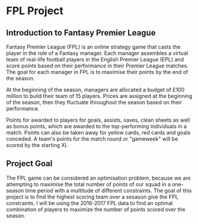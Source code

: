 # FPL Project

## Introduction to Fantasy Premier League

Fantasy Premier League (FPL) is an online strategy game that casts the player in the role of a Fantasy manager. Each manager assembles a virtual team of real-life football players in the English Premier League (EPL) and score points based on their performance in their Premier League matches. The goal for each manager in FPL is to maximise their points by the end of the season.

At the beginning of the season, managers are allocated a budget of £100 million to build their team of 15 players. Prices are assigned at the beginning of the season, then they fluctuate throughout the season based on their performance.

Points for awarded to players for goals, assists, saves, clean sheets as well as bonus points, which are awarded to the top-performing individuals in a match. Points can also be taken away for yellow cards, red cards and goals conceded. A team's points for the match round or "gameweek" will be scored by the starting XI.

## Project Goal

The FPL game can be considered an optimisation problem, because we are attempting to maximise the total number of points of our squad in a one-season time period with a multitude of different constraints. The goal of this project is to find the highest scoring team over a sesason give the FPL constraints. I will be using the 2016-2017 FPL data to find an optimal combination of players to maximize the number of points scored over the season.

